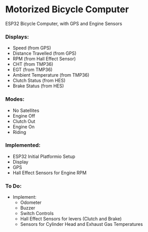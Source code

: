 # Motorized Bicycle Computer

ESP32 Bicycle Computer, with GPS and Engine Sensors

###  Displays:
- Speed (from GPS)
- Distance Travelled (from GPS)
- RPM (from Hall Effect Sensor)
- CHT (from TMP36)
- EGT (from TMP36)
- Ambient Temperature (from TMP36)
- Clutch Status (from HES)
- Brake Status (from HES)

### Modes:
- No Satellites
- Engine Off
- Clutch Out
- Engine On
- Riding


### Implemented:
- ESP32 Initial Platformio Setup
- Display
- GPS
- Hall Effect Sensors for Engine RPM



### To Do:
- Implement:
    - Odometer
    - Buzzer
    - Switch Controls
    - Hall Effect Sensors for levers (Clutch and Brake)
    - Sensors for Cylinder Head and Exhaust Gas Temperatures





